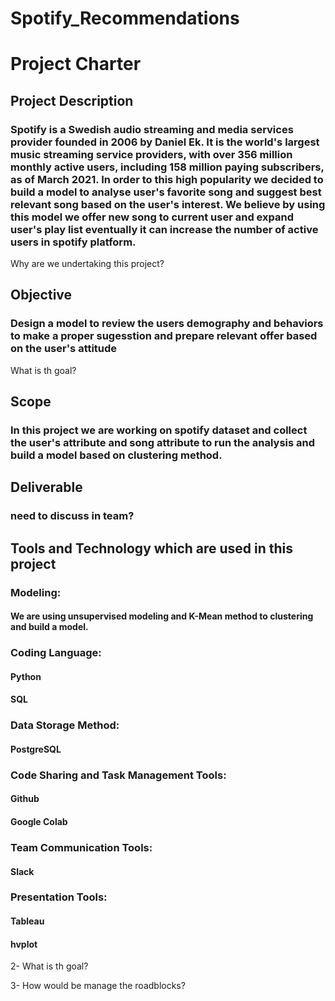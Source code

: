 # Spotify_Recommendations
# Project Charter
## Project Description
### Spotify is a Swedish audio streaming and media services provider founded in 2006 by Daniel Ek. It is the world's largest music streaming service providers, with over 356 million monthly active users, including 158 million paying subscribers, as of March 2021. In order to this high popularity we decided to build a model to analyse user's favorite song and suggest best relevant song based on the user's interest. We believe by using this model we offer new song to current user and expand user's play list eventually it can increase the number of active users in spotify platform. 
Why are we undertaking this project?


## Objective
### Design a model to review the users demography and behaviors to make a proper sugesstion and prepare relevant offer based on the user's attitude
What is th goal?

## Scope
### In this project we are working on spotify dataset and collect the user's attribute and song attribute to run the analysis and build a model based on clustering method.

## Deliverable
### need to discuss in team?

## Tools and Technology which are used in this project
### Modeling:
#### We are using unsupervised modeling and K-Mean method to clustering and build a model.
### Coding Language:
#### Python
#### SQL

### Data Storage Method:
#### PostgreSQL
### Code Sharing and Task Management Tools:
#### Github
#### Google Colab
### Team Communication Tools:
#### Slack
### Presentation Tools:
#### Tableau
#### hvplot




2- What is th goal?

3- How would be manage the roadblocks?

